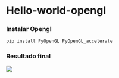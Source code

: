 # Hello-world-opengl
### Instalar Opengl
```pip install PyOpenGL PyOpenGL_accelerate```
### Resultado final 
![](images/Capture.PNG)